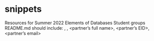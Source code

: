 # snippets
Resources for Summer 2022 Elements of Databases
Student groups README.md should include:
<your full name>, <your UT EID>, <your email>
<partner’s full name>, <partner’s EID>, <partner’s email>
